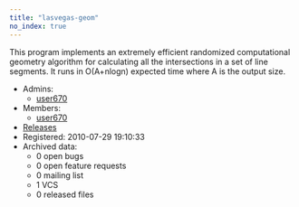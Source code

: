 ```yaml
---
title: "lasvegas-geom"
no_index: true
---
```


This program implements an extremely efficient randomized computational geometry algorithm for calculating all the intersections in a set of line segments. It runs in O(A+nlogn) expected time where A is the output size.


* Admins:
  * [user670](/users/user670)
* Members:
  * [user670](/users/user670)
* [Releases](https://download.ocamlcore.org/lasvegas-geom)
* Registered: 2010-07-29 19:10:33
* Archived data:
  * 0 open bugs
  * 0 open feature requests
  * 0 mailing list
  * 1 VCS
  * 0 released files
